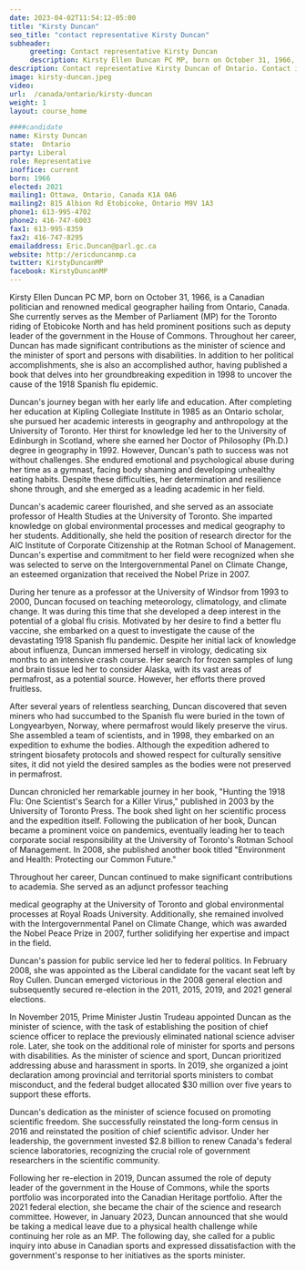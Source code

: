 ```yaml
---
date: 2023-04-02T11:54:12-05:00
title: "Kirsty Duncan"
seo_title: "contact representative Kirsty Duncan"
subheader:
     greeting: Contact representative Kirsty Duncan
     description: Kirsty Ellen Duncan PC MP, born on October 31, 1966, is a Canadian politician and renowned medical geographer hailing from Ontario, Canada.
description: Contact representative Kirsty Duncan of Ontario. Contact information for Kirsty Duncan includes email address, phone number, and mailing address.
image: kirsty-duncan.jpeg
video:
url:  /canada/ontario/kirsty-duncan
weight: 1
layout: course_home

####candidate
name: Kirsty Duncan
state:	Ontario
party: Liberal
role: Representative
inoffice: current
born: 1966
elected: 2021
mailing1: Ottawa, Ontario, Canada K1A 0A6
mailing2: 815 Albion Rd Etobicoke, Ontario M9V 1A3
phone1: 613-995-4702
phone2: 416-747-6003
fax1: 613-995-8359
fax2: 416-747-8295
emailaddress: Eric.Duncan@parl.gc.ca
website: http://ericduncanmp.ca
twitter: KirstyDuncanMP
facebook: KirstyDuncanMP
---
```


Kirsty Ellen Duncan PC MP, born on October 31, 1966, is a Canadian politician and renowned medical geographer hailing from Ontario, Canada. She currently serves as the Member of Parliament (MP) for the Toronto riding of Etobicoke North and has held prominent positions such as deputy leader of the government in the House of Commons. Throughout her career, Duncan has made significant contributions as the minister of science and the minister of sport and persons with disabilities. In addition to her political accomplishments, she is also an accomplished author, having published a book that delves into her groundbreaking expedition in 1998 to uncover the cause of the 1918 Spanish flu epidemic.

Duncan's journey began with her early life and education. After completing her education at Kipling Collegiate Institute in 1985 as an Ontario scholar, she pursued her academic interests in geography and anthropology at the University of Toronto. Her thirst for knowledge led her to the University of Edinburgh in Scotland, where she earned her Doctor of Philosophy (Ph.D.) degree in geography in 1992. However, Duncan's path to success was not without challenges. She endured emotional and psychological abuse during her time as a gymnast, facing body shaming and developing unhealthy eating habits. Despite these difficulties, her determination and resilience shone through, and she emerged as a leading academic in her field.

Duncan's academic career flourished, and she served as an associate professor of Health Studies at the University of Toronto. She imparted knowledge on global environmental processes and medical geography to her students. Additionally, she held the position of research director for the AIC Institute of Corporate Citizenship at the Rotman School of Management. Duncan's expertise and commitment to her field were recognized when she was selected to serve on the Intergovernmental Panel on Climate Change, an esteemed organization that received the Nobel Prize in 2007.

During her tenure as a professor at the University of Windsor from 1993 to 2000, Duncan focused on teaching meteorology, climatology, and climate change. It was during this time that she developed a deep interest in the potential of a global flu crisis. Motivated by her desire to find a better flu vaccine, she embarked on a quest to investigate the cause of the devastating 1918 Spanish flu pandemic. Despite her initial lack of knowledge about influenza, Duncan immersed herself in virology, dedicating six months to an intensive crash course. Her search for frozen samples of lung and brain tissue led her to consider Alaska, with its vast areas of permafrost, as a potential source. However, her efforts there proved fruitless.

After several years of relentless searching, Duncan discovered that seven miners who had succumbed to the Spanish flu were buried in the town of Longyearbyen, Norway, where permafrost would likely preserve the virus. She assembled a team of scientists, and in 1998, they embarked on an expedition to exhume the bodies. Although the expedition adhered to stringent biosafety protocols and showed respect for culturally sensitive sites, it did not yield the desired samples as the bodies were not preserved in permafrost.

Duncan chronicled her remarkable journey in her book, "Hunting the 1918 Flu: One Scientist's Search for a Killer Virus," published in 2003 by the University of Toronto Press. The book shed light on her scientific process and the expedition itself. Following the publication of her book, Duncan became a prominent voice on pandemics, eventually leading her to teach corporate social responsibility at the University of Toronto's Rotman School of Management. In 2008, she published another book titled "Environment and Health: Protecting our Common Future."

Throughout her career, Duncan continued to make significant contributions to academia. She served as an adjunct professor teaching

 medical geography at the University of Toronto and global environmental processes at Royal Roads University. Additionally, she remained involved with the Intergovernmental Panel on Climate Change, which was awarded the Nobel Peace Prize in 2007, further solidifying her expertise and impact in the field.

Duncan's passion for public service led her to federal politics. In February 2008, she was appointed as the Liberal candidate for the vacant seat left by Roy Cullen. Duncan emerged victorious in the 2008 general election and subsequently secured re-election in the 2011, 2015, 2019, and 2021 general elections.

In November 2015, Prime Minister Justin Trudeau appointed Duncan as the minister of science, with the task of establishing the position of chief science officer to replace the previously eliminated national science adviser role. Later, she took on the additional role of minister for sports and persons with disabilities. As the minister of science and sport, Duncan prioritized addressing abuse and harassment in sports. In 2019, she organized a joint declaration among provincial and territorial sports ministers to combat misconduct, and the federal budget allocated $30 million over five years to support these efforts.

Duncan's dedication as the minister of science focused on promoting scientific freedom. She successfully reinstated the long-form census in 2016 and reinstated the position of chief scientific advisor. Under her leadership, the government invested $2.8 billion to renew Canada's federal science laboratories, recognizing the crucial role of government researchers in the scientific community.

Following her re-election in 2019, Duncan assumed the role of deputy leader of the government in the House of Commons, while the sports portfolio was incorporated into the Canadian Heritage portfolio. After the 2021 federal election, she became the chair of the science and research committee. However, in January 2023, Duncan announced that she would be taking a medical leave due to a physical health challenge while continuing her role as an MP. The following day, she called for a public inquiry into abuse in Canadian sports and expressed dissatisfaction with the government's response to her initiatives as the sports minister.
